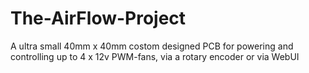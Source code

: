 # The-AirFlow-Project
A ultra small 40mm x 40mm costom designed PCB for powering and controlling up to 4 x 12v  PWM-fans, via a rotary encoder or via WebUI
